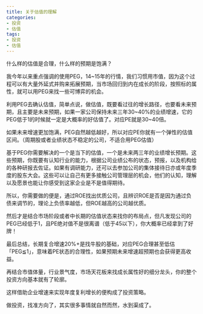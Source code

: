 ```yaml
---
title: 关于估值的理解
categories:
- 投资
- 估值
tags:
- 投资
- 估值
---
```


什么样的估值是合理，什么样的预期是饱满？


我今年以来重点强调的使用PEG，14~15年的行情，我们习惯用市值，因为这个过程可以有大量外延式并购来拓展预期，当市场回归到内在成长的阶段，按照标的属性，就可以用PEG来找一些可博弈的机会。

利用PEG去确认估值，简单点说，做估值，既要看过往的增长路径，也要看未来预期，且主要是未来预期，如果一家公司保持未来三年30~40%的业绩增速，它的PEG低于1的时候就一定是大概率的好估值了。对应PE就是30~40倍。

<!--more-->

如果未来增速更加饱满，PEG自然越低越好，所以对应PE你就有一个弹性的估值区间。（周期股或者业绩状态不稳定的公司，不适合用PEG估值）



基于PEG你需要解决的一个是当下的估值，一个是未来两三年的业绩增长预期。这些预期，你既要有认知行业的能力，根据公司业绩公布的状态，预报，以及机构给的各种研报去佐证。如果有调研能力，还可以去参加公司的集体接待日亦或年度季度的股东大会。这些可以让自己有更多接触公司管理层的机会，他们的认知，理解以及愿景也能让你感受到这家企业是不是值得期待。



所以，你需要做的便是，通过ROE找出优质公司，且辨识ROE是否是因为通过负债来调节的，理论上负债率越低，但ROE越高的公司越优质。


然后才是结合市场阶段或者中长期的估值状态来找你的布局点，但凡发现公司的PEG已经低于1，且PE绝对值不是很离谱（低于45以下），你大概率已经拿到了好牌！


最后总结，长期复合增速20%+是找牛股的基础，对应PEG合理甚至低估「PEG≦1」，意味着PE状态的合理性，如果预期未来增速超预期也会获得更高收益。

再结合市值体量，行业景气度，市场天花板来找成长属性好的细分龙头，你的整个投资方向基本就有了轮廓。

这样借助企业增速来实现年度复利增长的便构成了投资策略。




做投资，找准方向了，其实很多事情就自然而然，水到渠成了。




